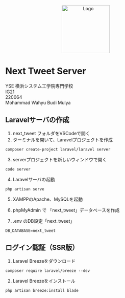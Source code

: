 <p align="center"><a href="https://github.com/YSE220064/Next_Tweet_Server.git" target="_blank"><img src="https://i.imgur.com/FA2GTaG.jpg" width="150" alt="Logo"></a>

<h1>Next Tweet Server</h1>
YSE 横浜システム工学院専門学校<br>
IG21<br>
220064<br>
Mohammad Wahyu Budi Mulya<br>
</p>


## Laravelサーバの作成
1) next_tweet フォルダをVSCodeで開く
2) ターミナルを開いて、Laravelプロジェクトを作成

```
composer create-project laravel/laravel server
```

3) serverプロジェクトを新しいウィンドウで開く

```
code server
```

4) Laravelサーバの起動

```
php artisan serve
```

5) XAMPPのApache、MySQLを起動

6) phpMyAdmin で 「next_tweet」データベースを作成

7) .env のDB設定「next_tweet」

```
DB_DATABASE=next_tweet
```

## ログイン認証（SSR版）

1) Laravel Breezeをダウンロード

```
composer require laravel/breeze --dev
```

2) Laravel Breezeをインストール

```
php artisan breeze:install blade
```